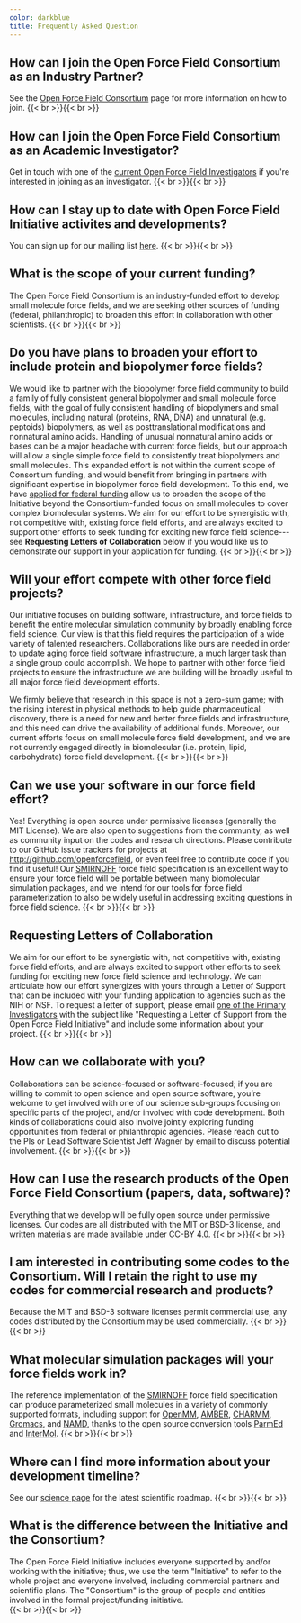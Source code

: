 ```yaml
---
color: darkblue
title: Frequently Asked Question
---
```



## How can I join the Open Force Field Consortium as an Industry Partner?

See the [Open Force Field Consortium](../consortium/) page for more information on how to join.
{{< br >}}{{< br >}}
## How can I join the Open Force Field Consortium as an Academic Investigator?

Get in touch with one of the [current Open Force Field Investigators](../members/) if you're interested in joining as an investigator.
{{< br >}}{{< br >}}
## How can I stay up to date with Open Force Field Initiative activites and developments?

You can sign up for our mailing list [here](http://eepurl.com/dHzukb).
{{< br >}}{{< br >}}
## What is the scope of your current funding?  

The Open Force Field Consortium is an industry-funded effort to develop small molecule force fields, and we are seeking other sources of funding (federal, philanthropic) to broaden this effort in collaboration with other scientists.
{{< br >}}{{< br >}}
## Do you have plans to broaden your effort to include protein and biopolymer force fields?

We would like to partner with the biopolymer force field community to build a family of fully consistent general biopolymer and small molecule force fields, with the goal of fully consistent handling of biopolymers and small molecules, including natural (proteins, RNA, DNA) and unnatural (e.g. peptoids) biopolymers, as well as posttranslational modifications and nonnatural amino acids. Handling of unusual nonnatural amino acids or bases can be a major headache with current force fields, but our approach will allow a single simple force field to consistently treat biopolymers and small molecules. This expanded effort is not within the current scope of Consortium funding, and would benefit from bringing in partners with significant expertise in biopolymer force field development.
To this end, we have [applied for federal funding](http://openforcefield.org/news/seeking-nih-funding) allow us to broaden the scope of the Initiative beyond the Consortium-funded focus on small molecules to cover complex biomolecular systems.
We aim for our effort to be synergistic with, not competitive with, existing force field efforts, and are always excited to support other efforts to seek funding for exciting new force field science---see **Requesting Letters of Collaboration** below if you would like us to demonstrate our support in your application for funding.
{{< br >}}{{< br >}}
## Will your effort compete with other force field projects?

Our initiative focuses on building software, infrastructure, and force fields to benefit the entire molecular simulation community by broadly enabling force field science. Our view is that this field requires the participation of a wide variety of talented researchers.  Collaborations like ours are needed in order to update aging force field software infrastructure, a much larger task than a single group could accomplish. We hope to partner with other force field projects to ensure the infrastructure we are building will be broadly useful to all major force field development efforts.

We firmly believe that research in this space is not a zero-sum game; with the rising interest in physical methods to help guide pharmaceutical discovery, there is a need for new and better force fields and infrastructure, and this need can drive the availability of additional funds.  Moreover, our current efforts focus on small molecule force field development, and we are not currently engaged directly in biomolecular (i.e. protein, lipid, carbohydrate) force field development.
{{< br >}}{{< br >}}
## Can we use your software in our force field effort?

Yes! Everything is open source under permissive licenses (generally the MIT License). We are also open to suggestions from the community, as well as community input on the codes and research directions. Please contribute to our GitHub issue trackers for projects at http://github.com/openforcefield, or even feel free to contribute code if you find it useful!
Our [SMIRNOFF](https://open-forcefield-toolkit.readthedocs.io/en/topology/smirnoff.html) force field specification is an excellent way to ensure your force field will be portable between many biomolecular simulation packages, and we intend for our tools for force field parameterization to also be widely useful in addressing exciting questions in force field science.
{{< br >}}{{< br >}}
## Requesting Letters of Collaboration

We aim for our effort to be synergistic with, not competitive with, existing force field efforts, and are always excited to support other efforts to seek funding for exciting new force field science and technology.
We can articulate how our effort synergizes with yours through a Letter of Support that can be included with your funding application to agencies such as the NIH or NSF.
To request a letter of support, please email [one of the Primary Investigators](https://openforcefield.org/members/) with the subject like "Requesting a Letter of Support from the Open Force Field Initiative" and include some information about your project.
{{< br >}}{{< br >}}
## How can we collaborate with you?

Collaborations can be science-focused or software-focused; if you are willing to commit to open science and open source software, you’re welcome to get involved with one of our science sub-groups focusing on specific parts of the project, and/or involved with code development. Both kinds of collaborations could also involve jointly exploring funding opportunities from federal or philanthropic agencies. Please reach out to the PIs or Lead Software Scientist Jeff Wagner by email to discuss potential involvement.
{{< br >}}{{< br >}}
## How can I use the research products of the Open Force Field Consortium (papers, data, software)?

Everything that we develop will be fully open source under permissive licenses. Our codes are all distributed with the MIT or BSD-3 license, and written materials are made available under CC-BY 4.0.
{{< br >}}{{< br >}}
## I am interested in contributing some codes to the Consortium.  Will I retain the right to use my codes for commercial research and products?

Because the MIT and BSD-3 software licenses permit commercial use, any codes distributed by the Consortium may be used commercially.
{{< br >}}{{< br >}}
## What molecular simulation packages will your force fields work in?

The reference implementation of the [SMIRNOFF](https://open-forcefield-toolkit.readthedocs.io/en/topology/smirnoff.html) force field specification can produce parameterized small molecules in a variety of commonly supported formats, including support for [OpenMM](http://openmm.org), [AMBER](http://ambermd.org), [CHARMM](http://www.charmm.org), [Gromacs](http://www.gromacs.org), and [NAMD](https://www.ks.uiuc.edu/Research/namd/), thanks to the open source conversion tools [ParmEd](https://parmed.github.io/ParmEd/) and [InterMol](https://intermol.readthedocs.io/).
{{< br >}}{{< br >}}
## Where can I find more information about your development timeline?

See our [science page](../science/) for the latest scientific roadmap.
{{< br >}}{{< br >}}
## What is the difference between the Initiative and the Consortium?

The Open Force Field Initiative includes everyone supported by and/or working with the initiative; thus, we use the term "Initiative" to refer to the whole project and everyone involved, including commercial partners and scientific plans. The "Consortium" is the group of people and entities involved in the formal project/funding initiative.   
{{< br >}}{{< br >}}
